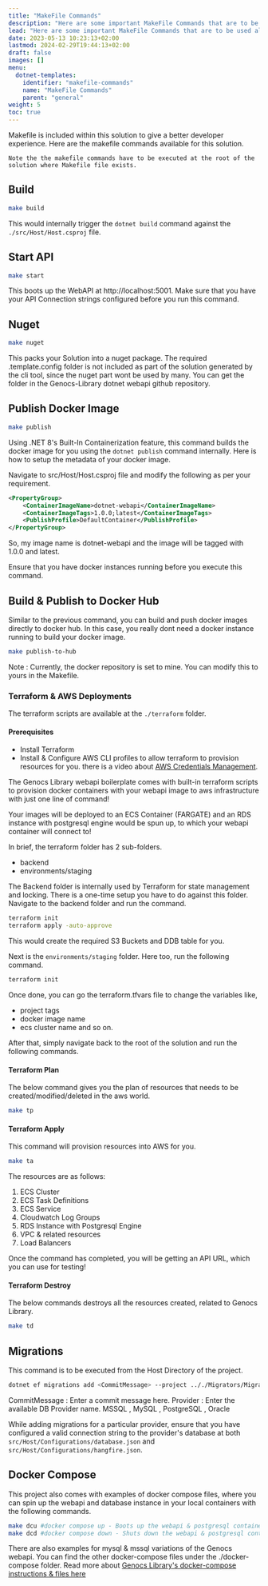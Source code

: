 ```yaml
---
title: "MakeFile Commands"
description: "Here are some important MakeFile Commands that are to be used along with Genocs Library CLI."
lead: "Here are some important MakeFile Commands that are to be used along with Genocs Library CLI."
date: 2023-05-13 10:23:13+02:00
lastmod: 2024-02-29T19:44:13+02:00
draft: false
images: []
menu:
  dotnet-templates:
    identifier: "makefile-commands"
    name: "MakeFile Commands"
    parent: "general"
weight: 5
toc: true
---
```


Makefile is included within this solution to give a better developer experience. Here are the makefile commands available for this solution.

`Note the the makefile commands have to be executed at the root of the solution where Makefile file exists.`

## Build
``` bash
make build
```
This would internally trigger the `dotnet build` command against the `./src/Host/Host.csproj` file.

## Start API
```bash
make start
```
This boots up the WebAPI at http://localhost:5001. Make sure that you have your API Connection strings configured before you run this command.

## Nuget

``` bash
make nuget
```

This packs your Solution into a nuget package. The required .template.config folder is not included as part of the solution generated by the cli tool, since the nuget part wont be used by many. You can get the folder in the Genocs-Library dotnet webapi github repository.

## Publish Docker Image

``` bash
make publish
```
Using .NET 8's Built-In Containerization feature, this command builds the docker image for you using the `dotnet publish` command internally. Here is how to setup the metadata of your docker image.

Navigate to src/Host/Host.csproj file and modify the following as per your requirement.

``` xml
<PropertyGroup>
    <ContainerImageName>dotnet-webapi</ContainerImageName>
    <ContainerImageTags>1.0.0;latest</ContainerImageTags>
    <PublishProfile>DefaultContainer</PublishProfile>
</PropertyGroup>
```

So, my image name is dotnet-webapi and the image will be tagged with 1.0.0 and latest.

Ensure that you have docker instances running before you execute this command.

## Build & Publish to Docker Hub

Similar to the previous command, you can build and push docker images directly to docker hub. In this case, you really dont need a docker instance running to build your docker image.

``` bash
make publish-to-hub
```
Note : Currently, the docker repository is set to mine. You can modify this to yours in the Makefile.

### Terraform & AWS Deployments

The terraform scripts are available at the `./terraform` folder.

#### Prerequisites
- Install Terraform
- Install & Configure AWS CLI profiles to allow terraform to provision resources for you. there is a video about [AWS Credentials Management](https://www.youtube.com/watch?v=oY0-1mj4oCo&ab_channel=Genocs).

The Genocs Library webapi boilerplate comes with built-in terraform scripts to provision docker containers with your webapi image to aws infrastructure with just one line of command!

Your images will be deployed to an ECS Container (FARGATE) and an RDS instance with postgresql engine would be spun up, to which your webapi container will connect to!

In brief, the terraform folder has 2 sub-folders.

- backend
- environments/staging

The Backend folder is internally used by Terraform for state management and locking. There is a one-time setup you have to do against this folder. Navigate to the backend folder and run the command.

``` bash
terraform init
terraform apply -auto-approve
```

This would create the required S3 Buckets and DDB table for you.

Next is the `environments/staging` folder. Here too, run the following command.

``` bash
terraform init
```

Once done, you can go the terraform.tfvars file to change the variables like,

- project tags
- docker image name
- ecs cluster name and so on.

After that, simply navigate back to the root of the solution and run the following commands.

#### Terraform Plan

The below command gives you the plan of resources that needs to be created/modified/deleted in the aws world.

``` bash
make tp
```

#### Terraform Apply

This command will provision resources into AWS for you.

``` bash
make ta
```

The resources are as follows:

1. ECS Cluster
2. ECS Task Definitions
3. ECS Service
4. Cloudwatch Log Groups
5. RDS Instance with Postgresql Engine
6. VPC & related resources
7. Load Balancers

Once the command has completed, you will be getting an API URL, which you can use for testing!

#### Terraform Destroy

The below commands destroys all the resources created, related to Genocs Library.

``` bash
make td
```

## Migrations

This command is to be executed from the Host Directory of the project.

``` bash
dotnet ef migrations add <CommitMessage> --project .././Migrators/Migrators.<Provider>/ --context ApplicationDbContext -o Migrations/Application
```
CommitMessage : Enter a commit message here.
Provider : Enter the available DB Provider name. MSSQL , MySQL , PostgreSQL , Oracle

While adding migrations for a particular provider, ensure that you have configured a valid connection string to the provider's database at both `src/Host/Configurations/database.json` and `src/Host/Configurations/hangfire.json`.

## Docker Compose

This project also comes with examples of docker compose files, where you can spin up the webapi and database instance in your local containers with the following commands.

``` bash
make dcu #docker compose up - Boots up the webapi & postgresql container
make dcd #docker compose down - Shuts down the webapi & postgresql containers
```

There are also examples for mysql & mssql variations of the Genocs webapi. You can find the other docker-compose files under the ./docker-compose folder. Read more about [Genocs Library's docker-compose instructions & files here](https://github.com/Genocs/genocs-library-docs/webapi-template/blob/main/docker-compose/README.md)
